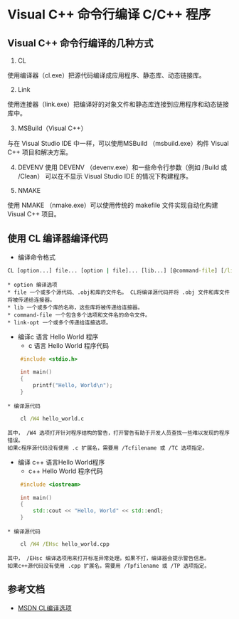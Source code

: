 ﻿# Visual C++ 命令行编译 C/C++ 程序

## Visual C++ 命令行编译的几种方式

1. CL

使用编译器（cl.exe）把源代码编译成应用程序、静态库、动态链接库。

2. Link

使用连接器（link.exe）把编译好的对象文件和静态库连接到应用程序和动态链接库中。

3. MSBuild（Visual C++）

与在 Visual Studio IDE 中一样，可以使用MSBuild （msbuild.exe）构件 Visual C++ 项目和解决方案。

4. DEVENV
使用 DEVENV （devenv.exe）和一些命令行参数（例如  /Build 或 /Clean） 可以在不显示 Visual Studio IDE 的情况下构建程序。

5. NMAKE

使用 NMAKE （nmake.exe）可以使用传统的 makefile 文件实现自动化构建 Visual C++ 项目。

## 使用 CL 编译器编译代码

* 编译命令格式

```bat
CL [option...] file... [option | file]... [lib...] [@command-file] [/link link-opt...]
```

	* option 编译选项
	* file 一个或多个源代码、.obj和库的文件名。 CL将编译源代码并将 .obj 文件和库文件将被传递给连接器。
	* lib 一个或多个库的名称，这些库将被传递给连接器。
	* command-file 一个包含多个选项和文件名的命令文件。
	* link-opt 一个或多个传递给连接选项。

* 编译c 语言 Hello World 程序
	* c 语言 Hello World 程序代码
	
```cpp
	#include <stdio.h>
	
	int main()
	{
		printf("Hello, World\n");
	}
```
	
	* 编译源代码
	
```bat
	cl /W4 hello_world.c
```
	
	其中， /W4 选项打开针对程序结构的警告，打开警告有助于开发人员查找一些难以发现的程序错误。
	如果c程序源代码没有使用 .c 扩展名，需要用 /Tcfilename 或 /TC 选项指定。

* 编译 c++ 语言Hello World程序
	* c++ Hello World 程序代码
	
```cpp
	#include <iostream>
	
	int main()
	{
		std::cout << "Hello, World" << std::endl;
	}
```	
	
	* 编译源代码
	
```bat
	cl /W4 /EHsc hello_world.cpp
```
	
	其中， /EHsc 编译选项用来打开标准异常处理。如果不打，编译器会提示警告信息。
	如果c++源代码没有使用 .cpp 扩展名，需要用 /Tpfilename 或 /TP 选项指定。
	
	
## 参考文档
* [MSDN CL编译选项](https://msdn.microsoft.com/EN-US/library/19z1t1wy(v=VS.140,d=hv.2).aspx)
